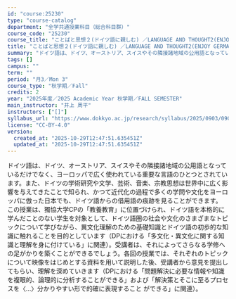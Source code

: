 ```yaml
---
id: "course:25230"
type: "course-catalog"
department: "全学共通授業科目（総合科目群）"
course_code: "25230"
course_title: "ことばと思想２(ドイツ語に親しむ) ／LANGUAGE AND THOUGHT2(ENJOY GERMAN)"
title: "ことばと思想２(ドイツ語に親しむ) ／LANGUAGE AND THOUGHT2(ENJOY GERMAN)"
summary: "ドイツ語は、ドイツ、オーストリア、スイスやその隣接諸地域の公用語となっているだけでなく、ヨーロッパで広く使われている重要な言語のひとつとされています。また、ドイツの学術研究や文学、芸術、音楽、宗教思想は世界中に広く影響を与えてきたことで知ら…"
tags: []
campus: ""
term: ""
period: "月3／Mon 3"
course_type: "秋学期／Fall"
credits: 2
year: "2025年度／2025 Academic Year 秋学期／FALL SEMESTER"
main_instructor: "井上 周平"
instructors: ["[]"]
syllabus_url: "https://www.dokkyo.ac.jp/research/syllabus/2025/0903/0903_25230_ja_JP.html"
license: "CC-BY-4.0"
version:
  created_at: "2025-10-29T12:47:51.635451Z"
  updated_at: "2025-10-29T12:47:51.635451Z"
---
```

ドイツ語は、ドイツ、オーストリア、スイスやその隣接諸地域の公用語となっているだけでなく、ヨーロッパで広く使われている重要な言語のひとつとされています。また、ドイツの学術研究や文学、芸術、音楽、宗教思想は世界中に広く影響を与えてきたことで知られ、かつて近代化の過程で多くの学問や文化をヨーロッパに倣った日本でも、ドイツ語からの借用語の痕跡を見ることができます。 この授業は、獨協大学CPの「教養教育」に位置づけられ、ドイツ語を本格的に学んだことのない学生を対象として、ドイツ語圏の社会や文化のさまざまなトピックについて学びながら、異文化理解のための基礎知識とドイツ語の初歩的な知識に触れることを目的としています（DPにおける「多文化・異文化に関する知識と理解を身に付けている」に関連）。受講者は、それによってさらなる学修への足がかりを築くことができるでしょう。各回の授業では、それぞれのトピックについて映像をはじめとする資料を用いて説明した後、受講者から意見を提出してもらい、理解を深めていきます（DPにおける「問題解決に必要な情報や知識を複眼的、論理的に分析することができる」および「解決策とそこに至るプロセスを〈…〉分かりやすい形で的確に表現すること ができる」に関連）。
